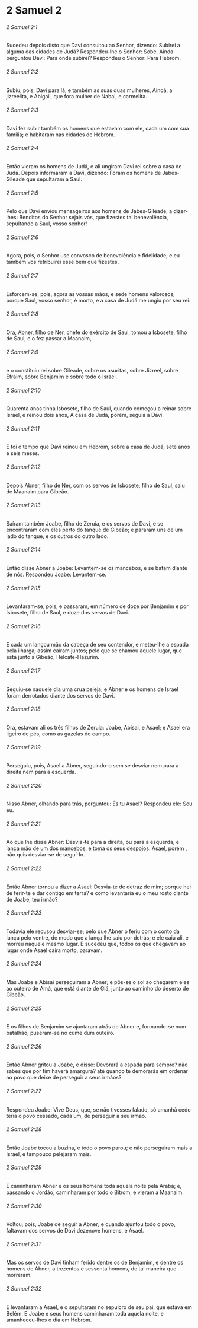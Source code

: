 # 2 Samuel 2

###### 2 Samuel 2:1

Sucedeu depois disto que Davi consultou ao Senhor, dizendo: Subirei a alguma das cidades de Judá? Respondeu-lhe o Senhor: Sobe. Ainda perguntou Davi: Para onde subirei? Respondeu o Senhor: Para Hebrom.

###### 2 Samuel 2:2

Subiu, pois, Davi para lá, e também as suas duas mulheres, Ainoã, a jizreelita, e Abigail, que fora mulher de Nabal, e carmelita.

###### 2 Samuel 2:3

Davi fez subir também os homens que estavam com ele, cada um com sua família; e habitaram nas cidades de Hebrom.

###### 2 Samuel 2:4

Então vieram os homens de Judá, e ali ungiram Davi rei sobre a casa de Judá. Depois informaram a Davi, dizendo: Foram os homens de Jabes-Gileade que sepultaram a Saul.

###### 2 Samuel 2:5

Pelo que Davi enviou mensageiros aos homens de Jabes-Gileade, a dizer-lhes: Benditos do Senhor sejais vós, que fizestes tal benevolência, sepultando a Saul, vosso senhor!

###### 2 Samuel 2:6

Agora, pois, o Senhor use convosco de benevolência e fidelidade; e eu também vos retribuirei esse bem que fizestes.

###### 2 Samuel 2:7

Esforcem-se, pois, agora as vossas mãos, e sede homens valorosos; porque Saul, vosso senhor, é morto, e a casa de Judá me ungiu por seu rei.

###### 2 Samuel 2:8

Ora, Abner, filho de Ner, chefe do exército de Saul, tomou a Isbosete, filho de Saul, e o fez passar a Maanaim,

###### 2 Samuel 2:9

e o constituiu rei sobre Gileade, sobre os asuritas, sobre Jizreel, sobre Efraim, sobre Benjamim e sobre todo o Israel.

###### 2 Samuel 2:10

Quarenta anos tinha Isbosete, filho de Saul, quando começou a reinar sobre Israel, e reinou dois anos, A casa de Judá, porém, seguia a Davi.

###### 2 Samuel 2:11

E foi o tempo que Davi reinou em Hebrom, sobre a casa de Judá, sete anos e seis meses.

###### 2 Samuel 2:12

Depois Abner, filho de Ner, com os servos de Isbosete, filho de Saul, saiu de Maanaim para Gibeão.

###### 2 Samuel 2:13

Saíram também Joabe, filho de Zeruia, e os servos de Davi, e se encontraram com eles perto do tanque de Gibeão; e pararam uns de um lado do tanque, e os outros do outro lado.

###### 2 Samuel 2:14

Então disse Abner a Joabe: Levantem-se os mancebos, e se batam diante de nós. Respondeu Joabe: Levantem-se.

###### 2 Samuel 2:15

Levantaram-se, pois, e passaram, em número de doze por Benjamim e por Isbosete, filho de Saul, e doze dos servos de Davi.

###### 2 Samuel 2:16

E cada um lançou mão da cabeça de seu contendor, e meteu-lhe a espada pela ilharga; assim caíram juntos; pelo que se chamou àquele lugar, que está junto a Gibeão, Helcate-Hazurim.

###### 2 Samuel 2:17

Seguiu-se naquele dia uma crua peleja; e Abner e os homens de Israel foram derrotados diante dos servos de Davi.

###### 2 Samuel 2:18

Ora, estavam ali os três filhos de Zeruia: Joabe, Abisai, e Asael; e Asael era ligeiro de pés, como as gazelas do campo.

###### 2 Samuel 2:19

Perseguiu, pois, Asael a Abner, seguindo-o sem se desviar nem para a direita nem para a esquerda.

###### 2 Samuel 2:20

Nisso Abner, olhando para trás, perguntou: És tu Asael? Respondeu ele: Sou eu.

###### 2 Samuel 2:21

Ao que lhe disse Abner: Desvia-te para a direita, ou para a esquerda, e lança mão de um dos mancebos, e toma os seus despojos. Asael, porém , não quis desviar-se de seguí-lo.

###### 2 Samuel 2:22

Então Abner tornou a dizer a Asael: Desvia-te de detráz de mim; porque hei de ferir-te e dar contigo em terra? e como levantaria eu o meu rosto diante de Joabe, teu irmão?

###### 2 Samuel 2:23

Todavia ele recusou desviar-se; pelo que Abner o feriu com o conto da lança pelo ventre, de modo que a lança lhe saiu por detrás; e ele caiu ali, e morreu naquele mesmo lugar. E sucedeu que, todos os que chegavam ao lugar onde Asael caíra morto, paravam.

###### 2 Samuel 2:24

Mas Joabe e Abisai perseguiram a Abner; e pôs-se o sol ao chegarem eles ao outeiro de Amá, que está diante de Giá, junto ao caminho do deserto de Gibeão.

###### 2 Samuel 2:25

E os filhos de Benjamim se ajuntaram atrás de Abner e, formando-se num batalhão, puseram-se no cume dum outeiro.

###### 2 Samuel 2:26

Então Abner gritou a Joabe, e disse: Devorará a espada para sempre? não sabes que por fim haverá amargura? até quando te demorarás em ordenar ao povo que deixe de perseguir a seus irmãos?

###### 2 Samuel 2:27

Respondeu Joabe: Vive Deus, que, se não tivesses falado, só amanhã cedo teria o povo cessado, cada um, de perseguir a seu irmao.

###### 2 Samuel 2:28

Então Joabe tocou a buzina, e todo o povo parou; e não perseguiram mais a Israel, e tampouco pelejaram mais.

###### 2 Samuel 2:29

E caminharam Abner e os seus homens toda aquela noite pela Arabá; e, passando o Jordão, caminharam por todo o Bitrom, e vieram a Maanaim.

###### 2 Samuel 2:30

Voltou, pois, Joabe de seguir a Abner; e quando ajuntou todo o povo, faltavam dos servos de Davi dezenove homens, e Asael.

###### 2 Samuel 2:31

Mas os servos de Davi tinham ferido dentre os de Benjamim, e dentre os homens de Abner, a trezentos e sessenta homens, de tal maneira que morreram.

###### 2 Samuel 2:32

E levantaram a Asael, e o sepultaram no sepulcro de seu pai, que estava em Belém. E Joabe e seus homens caminharam toda aquela noite, e amanheceu-lhes o dia em Hebrom.

